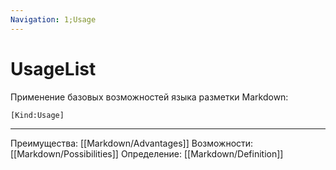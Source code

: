 ```yaml
---
Navigation: 1;Usage
---
```

# UsageList
Применение базовых возможностей языка разметки Markdown:

```query
[Kind:Usage]
```
***
Преимущества: [[Markdown/Advantages]]
Возможности: [[Markdown/Possibilities]]
Определение: [[Markdown/Definition]]
